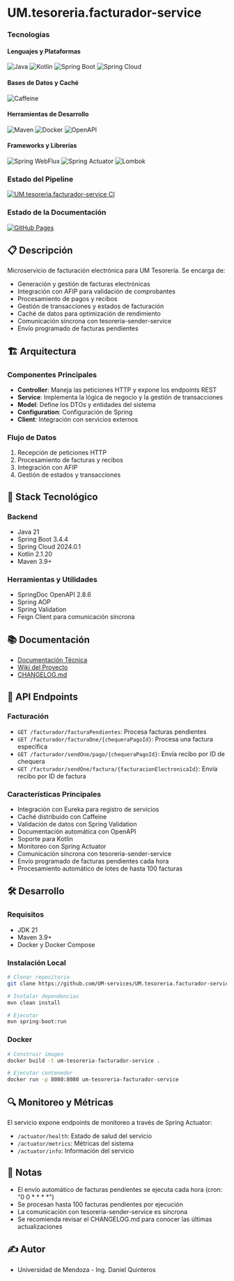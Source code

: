 # UM.tesoreria.facturador-service

### Tecnologías

#### Lenguajes y Plataformas
![Java](https://img.shields.io/badge/Java-21-red?style=for-the-badge&logo=openjdk)
![Kotlin](https://img.shields.io/badge/Kotlin-2.1.20-purple?style=for-the-badge&logo=kotlin)
![Spring Boot](https://img.shields.io/badge/Spring_Boot-3.4.4-green?style=for-the-badge&logo=spring-boot)
![Spring Cloud](https://img.shields.io/badge/Spring_Cloud-2024.0.1-green?style=for-the-badge&logo=spring-cloud)

#### Bases de Datos y Caché
![Caffeine](https://img.shields.io/badge/Caffeine_Cache-3.1.8-blue?style=for-the-badge)

#### Herramientas de Desarrollo
![Maven](https://img.shields.io/badge/Maven-3.9+-blue?style=for-the-badge&logo=apache-maven)
![Docker](https://img.shields.io/badge/Docker-24.0+-blue?style=for-the-badge&logo=docker)
![OpenAPI](https://img.shields.io/badge/OpenAPI-2.8.6-green?style=for-the-badge&logo=openapi-initiative)

#### Frameworks y Librerías
![Spring WebFlux](https://img.shields.io/badge/Spring_WebFlux-3.4.4-green?style=for-the-badge&logo=spring)
![Spring Actuator](https://img.shields.io/badge/Spring_Actuator-3.4.4-green?style=for-the-badge&logo=spring)
![Lombok](https://img.shields.io/badge/Lombok-1.18.30-pink?style=for-the-badge)

### Estado del Pipeline
[![UM.tesoreria.facturador-service CI](https://github.com/UM-services/UM.tesoreria.facturador-service/actions/workflows/maven.yml/badge.svg)](https://github.com/UM-services/UM.tesoreria.facturador-service/actions/workflows/maven.yml)

### Estado de la Documentación
[![GitHub Pages](https://github.com/UM-services/UM.tesoreria.facturador-service/actions/workflows/pages/pages-build-deployment/badge.svg)](https://github.com/UM-services/UM.tesoreria.facturador-service/actions/workflows/pages/pages-build-deployment)

## 📋 Descripción

Microservicio de facturación electrónica para UM Tesorería. Se encarga de:
- Generación y gestión de facturas electrónicas
- Integración con AFIP para validación de comprobantes
- Procesamiento de pagos y recibos
- Gestión de transacciones y estados de facturación
- Caché de datos para optimización de rendimiento
- Comunicación síncrona con tesoreria-sender-service
- Envío programado de facturas pendientes

## 🏗️ Arquitectura

### Componentes Principales
- **Controller**: Maneja las peticiones HTTP y expone los endpoints REST
- **Service**: Implementa la lógica de negocio y la gestión de transacciones
- **Model**: Define los DTOs y entidades del sistema
- **Configuration**: Configuración de Spring
- **Client**: Integración con servicios externos

### Flujo de Datos
1. Recepción de peticiones HTTP
2. Procesamiento de facturas y recibos
3. Integración con AFIP
4. Gestión de estados y transacciones

## 🚀 Stack Tecnológico

### Backend
- Java 21
- Spring Boot 3.4.4
- Spring Cloud 2024.0.1
- Kotlin 2.1.20
- Maven 3.9+

### Herramientas y Utilidades
- SpringDoc OpenAPI 2.8.6
- Spring AOP
- Spring Validation
- Feign Client para comunicación síncrona

## 📚 Documentación

- [Documentación Técnica](https://um-services.github.io/UM.tesoreria.facturador-service/)
- [Wiki del Proyecto](https://github.com/UM-services/UM.tesoreria.facturador-service/wiki)
- [CHANGELOG.md](CHANGELOG.md)

## 🔄 API Endpoints

### Facturación
- `GET /facturador/facturaPendientes`: Procesa facturas pendientes
- `GET /facturador/facturaOne/{chequeraPagoId}`: Procesa una factura específica
- `GET /facturador/sendOne/pago/{chequeraPagoId}`: Envía recibo por ID de chequera
- `GET /facturador/sendOne/factura/{facturacionElectronicaId}`: Envía recibo por ID de factura

### Características Principales
- Integración con Eureka para registro de servicios
- Caché distribuido con Caffeine
- Validación de datos con Spring Validation
- Documentación automática con OpenAPI
- Soporte para Kotlin
- Monitoreo con Spring Actuator
- Comunicación síncrona con tesoreria-sender-service
- Envío programado de facturas pendientes cada hora
- Procesamiento automático de lotes de hasta 100 facturas

## 🛠️ Desarrollo

### Requisitos
- JDK 21
- Maven 3.9+
- Docker y Docker Compose

### Instalación Local

```bash
# Clonar repositorio
git clone https://github.com/UM-services/UM.tesoreria.facturador-service.git

# Instalar dependencias
mvn clean install

# Ejecutar
mvn spring-boot:run
```

### Docker

```bash
# Construir imagen
docker build -t um-tesoreria-facturador-service .

# Ejecutar contenedor
docker run -p 8080:8080 um-tesoreria-facturador-service
```

## 🔍 Monitoreo y Métricas

El servicio expone endpoints de monitoreo a través de Spring Actuator:
- `/actuator/health`: Estado de salud del servicio
- `/actuator/metrics`: Métricas del sistema
- `/actuator/info`: Información del servicio

## 📝 Notas
- El envío automático de facturas pendientes se ejecuta cada hora (cron: "0 0 * * * *")
- Se procesan hasta 100 facturas pendientes por ejecución
- La comunicación con tesoreria-sender-service es síncrona
- Se recomienda revisar el CHANGELOG.md para conocer las últimas actualizaciones

## ✍️ Autor
- Universidad de Mendoza - Ing. Daniel Quinteros
